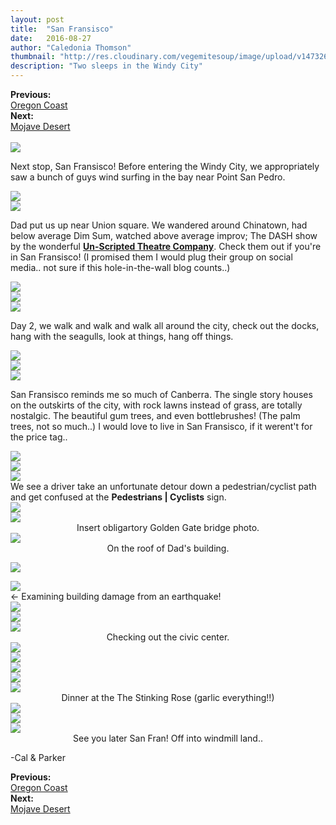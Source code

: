 ```yaml
---
layout: post
title:  "San Fransisco"
date:   2016-08-27
author: "Caledonia Thomson"
thumbnail: "http://res.cloudinary.com/vegemitesoup/image/upload/v1473269931/san-fransisco/1.jpg"
description: "Two sleeps in the Windy City"
---
```


<div class="previous-post"><b>Previous: </b><a href= "{{ site.baseurl }}/2016/08/25/oregon-coast.html"><div class="post-chain-link">Oregon Coast</div></a></div>
<div class="next-post"><b>Next: </b><a href="{{ site.baseurl }}/2016/08/29/mojave.html"><div class="post-chain-link">Mojave Desert</div></a></div><br>

<div class="row vertical-align">
	<a href="http://res.cloudinary.com/vegemitesoup/image/upload/v1473269931/san-fransisco/1.jpg"><img src="http://res.cloudinary.com/vegemitesoup/image/upload/v1473269931/san-fransisco/1.jpg" /></a>   
</div>

Next stop, San Fransisco! Before entering the Windy City, we appropriately saw a bunch of guys wind surfing in the bay near Point San Pedro.

<div class="row vertical-align">
<div class="col-sm-4 col-xs-12">
	<a href="http://res.cloudinary.com/vegemitesoup/image/upload/v1473269931/san-fransisco/2.jpg"><img src="http://res.cloudinary.com/vegemitesoup/image/upload/v1473269931/san-fransisco/2.jpg" /></a>
</div>

<div class="col-sm-8 col-xs-12">
	<a href="http://res.cloudinary.com/vegemitesoup/image/upload/v1473269931/san-fransisco/3.jpg"><img src="http://res.cloudinary.com/vegemitesoup/image/upload/v1473269931/san-fransisco/3.jpg" /></a>
</div>
</div>

Dad put us up near Union square. We wandered around Chinatown, had below average Dim Sum, watched above average improv; <!--excerpt-->The DASH show by the wonderful
<a href="http://www.un-scripted.com/"><b>Un-Scripted Theatre Company</b></a>. Check them out if you're in San Fransisco! (I promised them I would plug their group on social media.. not sure if this hole-in-the-wall blog counts..)

<div class="row vertical-align">
<div class="col-sm-7 col-xs-12">
	<a href="http://res.cloudinary.com/vegemitesoup/image/upload/v1473269931/san-fransisco/5.jpg"><img src="http://res.cloudinary.com/vegemitesoup/image/upload/v1473269931/san-fransisco/5.jpg" /></a>
</div>

<div class="col-sm-5 col-xs-12">                   
	<a href="http://res.cloudinary.com/vegemitesoup/image/upload/v1473269931/san-fransisco/32.jpg"><img src="http://res.cloudinary.com/vegemitesoup/image/upload/v1473269931/san-fransisco/32.jpg" /></a> 
</div>  
</div>

<div class="row vertical-align">                   
	<a href="http://res.cloudinary.com/vegemitesoup/image/upload/v1473269931/san-fransisco/4.jpg"><img src="http://res.cloudinary.com/vegemitesoup/image/upload/v1473269931/san-fransisco/4.jpg" /></a> 
</div>  

Day 2, we walk and walk and walk all around the city, check out the docks, hang with the seagulls, look at things, hang off things.

<div class="row vertical-align">
<div class="col-sm-7 col-xs-12">
<div class="row vertical-align">
	<a href="http://res.cloudinary.com/vegemitesoup/image/upload/v1473269931/san-fransisco/7.jpg"><img src="http://res.cloudinary.com/vegemitesoup/image/upload/v1473269931/san-fransisco/7.jpg" /></a>
</div>

<div class="row vertical-align">
	<a href="http://res.cloudinary.com/vegemitesoup/image/upload/v1473269931/san-fransisco/6.jpg"><img src="http://res.cloudinary.com/vegemitesoup/image/upload/v1473269931/san-fransisco/6.jpg" /></a>
</div>
</div>

<div class="col-sm-5 col-xs-12">
<a href="http://res.cloudinary.com/vegemitesoup/image/upload/v1473269931/san-fransisco/9.jpg"><img src="http://res.cloudinary.com/vegemitesoup/image/upload/v1473269931/san-fransisco/9.jpg" /></a>
</div>
</div>

 <!--excerpt-->

San Fransisco reminds me so much of Canberra. The single story houses on the outskirts of the city, with rock lawns instead of grass, are totally nostalgic. The beautiful gum trees, and even bottlebrushes! (The palm trees, not so much..) I would love to live in San Fransisco, if it werent't for the price tag..

<div class="row vertical-align">
<div class="col-sm-6 col-xs-12">
	<a href="http://res.cloudinary.com/vegemitesoup/image/upload/v1473269931/san-fransisco/10.jpg"><img src="http://res.cloudinary.com/vegemitesoup/image/upload/v1473269931/san-fransisco/10.jpg" /></a>
</div>

<div class="col-sm-6 col-xs-12">
	<a href="http://res.cloudinary.com/vegemitesoup/image/upload/v1473269931/san-fransisco/11.jpg"><img src="http://res.cloudinary.com/vegemitesoup/image/upload/v1473269931/san-fransisco/11.jpg" /></a>
</div>
</div>

<div class="row vertical-align">
<a href="http://res.cloudinary.com/vegemitesoup/image/upload/v1473269931/san-fransisco/12.jpg"><img src="http://res.cloudinary.com/vegemitesoup/image/upload/v1473269931/san-fransisco/12.jpg" /></a>
</div>

<div class="row vertical-align">
<div class="col-sm-4 col-xs-12">
	We see a driver take an unfortunate detour down a pedestrian/cyclist path and get confused at the <b> Pedestrians | Cyclists</b> sign.
</div>
<div class="col-sm-8 col-xs-12">
	<a href="http://res.cloudinary.com/vegemitesoup/image/upload/v1473269931/san-fransisco/13.jpg"><img src="http://res.cloudinary.com/vegemitesoup/image/upload/v1473269931/san-fransisco/13.jpg" /></a>
</div>
</div>

<div class="row vertical-align">                   
	<a href="http://res.cloudinary.com/vegemitesoup/image/upload/v1473269931/san-fransisco/14.jpg"><img src="http://res.cloudinary.com/vegemitesoup/image/upload/v1473269931/san-fransisco/14.jpg" /></a> 
</div>  

<center>Insert obligartory Golden Gate bridge photo.</center>

 <div class="row vertical-align">                   
	<a href="http://res.cloudinary.com/vegemitesoup/image/upload/v1473269931/san-fransisco/18.jpg"><img src="http://res.cloudinary.com/vegemitesoup/image/upload/v1473269931/san-fransisco/18.jpg" /></a> 
</div>  

 <center>On the roof of Dad's building.</center>

<a href="http://res.cloudinary.com/vegemitesoup/image/upload/v1473269931/san-fransisco/17.jpg"><img src="http://res.cloudinary.com/vegemitesoup/image/upload/v1473269931/san-fransisco/17.jpg" /></a>

<div class="row vertical-align">
<div class="col-sm-6 col-xs-12">
<a href="http://res.cloudinary.com/vegemitesoup/image/upload/v1473269931/san-fransisco/19.jpg"><img src="http://res.cloudinary.com/vegemitesoup/image/upload/v1473269931/san-fransisco/19.jpg" /></a>
</div>
<div class="col-sm-6 col-xs-12">
<- Examining building damage from an earthquake!
</div>
</div>

<div class="row vertical-align">
<div class="col-sm-7 col-xs-12">
<div class="row vertical-align">
	<a href="http://res.cloudinary.com/vegemitesoup/image/upload/v1473269931/san-fransisco/21.jpg"><img src="http://res.cloudinary.com/vegemitesoup/image/upload/v1473269931/san-fransisco/21.jpg" /></a>
</div>

<div class="row vertical-align">
	<a href="http://res.cloudinary.com/vegemitesoup/image/upload/v1473269931/san-fransisco/22.jpg"><img src="http://res.cloudinary.com/vegemitesoup/image/upload/v1473269931/san-fransisco/22.jpg" /></a>
</div>
</div>

<div class="col-sm-5 col-xs-12">
<a href="http://res.cloudinary.com/vegemitesoup/image/upload/v1473269931/san-fransisco/23.jpg"><img src="http://res.cloudinary.com/vegemitesoup/image/upload/v1473269931/san-fransisco/23.jpg" /></a>
</div>
</div>

<center>Checking out the civic center.</center>

<div class="row vertical-align">
<div class="col-sm-6 col-xs-12">                
	<a href="http://res.cloudinary.com/vegemitesoup/image/upload/v1473269931/san-fransisco/24.jpg"><img src="http://res.cloudinary.com/vegemitesoup/image/upload/v1473269931/san-fransisco/24.jpg" /></a> 
</div>  

<div class="col-sm-6 col-xs-12">                
	<a href="http://res.cloudinary.com/vegemitesoup/image/upload/v1473269931/san-fransisco/25.jpg"><img src="http://res.cloudinary.com/vegemitesoup/image/upload/v1473269931/san-fransisco/25.jpg" /></a> 
</div>  
</div>

<div class="row vertical-align">

<div class="col-sm-6 col-xs-12">
<a href="http://res.cloudinary.com/vegemitesoup/image/upload/v1473269931/san-fransisco/27.jpg"><img src="http://res.cloudinary.com/vegemitesoup/image/upload/v1473269931/san-fransisco/27.jpg" /></a>
</div>

<div class="col-sm-6 col-xs-12">
<div class="row vertical-align">
	<a href="http://res.cloudinary.com/vegemitesoup/image/upload/v1473269931/san-fransisco/26.jpg"><img src="http://res.cloudinary.com/vegemitesoup/image/upload/v1473269931/san-fransisco/26.jpg" /></a>
</div>

<div class="row vertical-align">
	<a href="http://res.cloudinary.com/vegemitesoup/image/upload/v1473269931/san-fransisco/28.jpg"><img src="http://res.cloudinary.com/vegemitesoup/image/upload/v1473269931/san-fransisco/28.jpg" /></a>
</div>
</div>
</div>  

<center>Dinner at the The Stinking Rose (garlic everything!!)</center> 

<div class="row vertical-align">
<div class="col-sm-8 col-xs-12">           
	<a href="http://res.cloudinary.com/vegemitesoup/image/upload/v1473269931/san-fransisco/30.jpg"><img src="http://res.cloudinary.com/vegemitesoup/image/upload/v1473269931/san-fransisco/30.jpg" /></a> 
</div>   
<div class="col-sm-4 col-xs-12">                   
	<a href="http://res.cloudinary.com/vegemitesoup/image/upload/v1473269931/san-fransisco/29.jpg"><img src="http://res.cloudinary.com/vegemitesoup/image/upload/v1473269931/san-fransisco/29.jpg" /></a> 
</div> 
</div>

<div class="row vertical-align">
	<a href="http://res.cloudinary.com/vegemitesoup/image/upload/v1473557045/mojave/1.jpg"><img src="http://res.cloudinary.com/vegemitesoup/image/upload/v1473557045/mojave/1.jpg" /></a>   
</div>
<center>See you later San Fran! Off into windmill land..</center>

-Cal & Parker

<div class="previous-post"><b>Previous: </b><a href= "{{ site.baseurl }}/2016/08/25/oregon-coast.html"><div class="post-chain-link">Oregon Coast</div></a></div>
<div class="next-post"><b>Next: </b><a href="{{ site.baseurl }}/2016/08/29/mojave.html"><div class="post-chain-link">Mojave Desert</div></a></div>
<br>